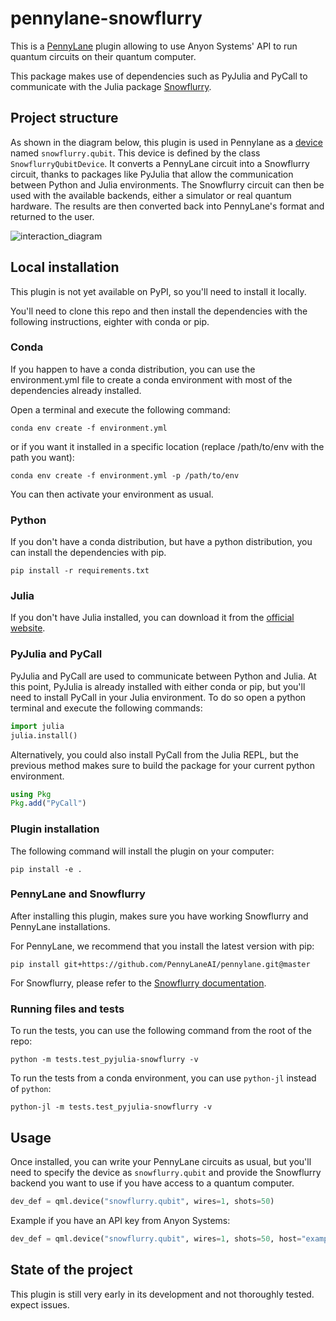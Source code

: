 # pennylane-snowflurry

This is a [PennyLane](https://pennylane.ai/) plugin allowing to use Anyon Systems' API to run quantum circuits on their quantum computer.

This package makes use of dependencies such as PyJulia and PyCall to communicate with the Julia package [Snowflurry](https://snowflurry.org/).

## Project structure

As shown in the diagram below, this plugin is used in Pennylane as a [device](https://pennylane.ai/plugins/) named `snowflurry.qubit`. This device is defined by the class `SnowflurryQubitDevice`. It converts a PennyLane circuit into a Snowflurry circuit, thanks to packages like PyJulia that allow the communication between Python and Julia environments. The Snowflurry circuit can then be used with the available backends, either a simulator or real quantum hardware. The results are then converted back into PennyLane's format and returned to the user.

![interaction_diagram](./doc/interaction_diagram_extended.png)

## Local installation

This plugin is not yet available on PyPI, so you'll need to install it locally.

You'll need to clone this repo and then install the dependencies with the following instructions, eighter with conda or pip.

### Conda

If you happen to have a conda distribution, you can use the environment.yml file to create a conda environment with most of the dependencies already installed.

Open a terminal and execute the following command:

`conda env create -f environment.yml`

or if you want it installed in a specific location (replace /path/to/env with the path you want):

`conda env create -f environment.yml -p /path/to/env`

You can then activate your environment as usual.

### Python

If you don't have a conda distribution, but have a python distribution, you can install the dependencies with pip.

`pip install -r requirements.txt`

### Julia

If you don't have Julia installed, you can download it from the [official website](https://julialang.org/downloads/).

### PyJulia and PyCall

PyJulia and PyCall are used to communicate between Python and Julia. At this point, PyJulia is already installed with either conda or pip, but you'll need to install PyCall in your Julia environment. To do so open a python terminal and execute the following commands:

```py
import julia
julia.install()
```

Alternatively, you could also install PyCall from the Julia REPL, but the previous method makes sure to build the package for your current python environment.

```julia
using Pkg
Pkg.add("PyCall")
```

### Plugin installation

The following command will install the plugin on your computer:

`pip install -e .`

### PennyLane and Snowflurry

After installing this plugin, makes sure you have working Snowflurry and PennyLane installations.

For PennyLane, we recommend that you install the latest version with pip:

`pip install git+https://github.com/PennyLaneAI/pennylane.git@master`

For Snowflurry, please refer to the [Snowflurry documentation](https://snowflurry.org).

### Running files and tests

To run the tests, you can use the following command from the root of the repo:

`python -m tests.test_pyjulia-snowflurry -v`

To run the tests from a conda environment, you can use `python-jl` instead of `python`:

`python-jl -m tests.test_pyjulia-snowflurry -v`

## Usage

Once installed, you can write your PennyLane circuits as usual, but you'll need to specify the device as `snowflurry.qubit` and provide the Snowflurry backend you want to use if you have access to a quantum computer.

```py
dev_def = qml.device("snowflurry.qubit", wires=1, shots=50)
```

Example if you have an API key from Anyon Systems:

```py
dev_def = qml.device("snowflurry.qubit", wires=1, shots=50, host="example.anyonsys.com", user="test_user",access_token="not_a_real_access_token")
```

## State of the project

This plugin is still very early in its development and not thoroughly tested. expect issues.
